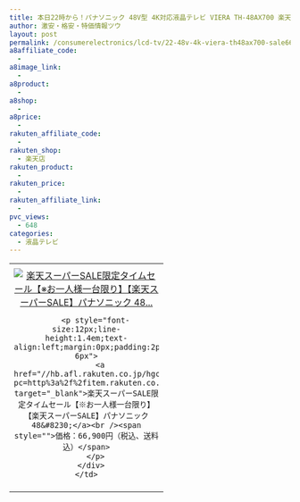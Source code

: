 ```yaml
---
title: 本日22時から！パナソニック 48V型 4K対応液晶テレビ VIERA TH-48AX700 楽天スーパーSALE激安特価66,900円！送料無料！
author: 激安・格安・特価情報ツウ
layout: post
permalink: /consumerelectronics/lcd-tv/22-48v-4k-viera-th48ax700-sale66900.html
a8affiliate_code:
  -
a8image_link:
  -
a8product:
  -
a8shop:
  -
a8price:
  -
rakuten_affiliate_code:
  -
rakuten_shop:
  - 楽天店
rakuten_product:
  -
rakuten_price:
  -
rakuten_affiliate_link:
  -
pvc_views:
  - 648
categories:
  - 液晶テレビ
---
```

<table border="0" cellpadding="0" cellspacing="0">
  <tr>
    <td valign="top">
      <div style="border:1px none;margin:0px;padding:6px 0px;width:260px;text-align:center;float:left">
        <a href="//hb.afl.rakuten.co.jp/hgc/036c543d.61463e9c.064d19b2.e7571150/?pc=http%3a%2f%2fitem.rakuten.co.jp%2fakindo%2flpt244v182%2f%3fscid%3daf_link_tbl&m=http%3a%2f%2fm.rakuten.co.jp%2fakindo%2fi%2f10133561%2f" target="_blank"><img src="//hbb.afl.rakuten.co.jp/hgb/?pc=http%3a%2f%2fthumbnail.image.rakuten.co.jp%2f%400_mall%2fakindo%2fcabinet%2fl13%2fth-48ax700.jpg%3f_ex%3d240x240&m=http%3a%2f%2fthumbnail.image.rakuten.co.jp%2f%400_mall%2fakindo%2fcabinet%2fl13%2fth-48ax700.jpg" alt="楽天スーパーSALE限定タイムセール【※お一人様一台限り】【楽天スーパーSALE】パナソニック 48..." border="0" style="margin:0px;padding:0px" /></a>

        <p style="font-size:12px;line-height:1.4em;text-align:left;margin:0px;padding:2px 6px">
          <a href="//hb.afl.rakuten.co.jp/hgc/036c543d.61463e9c.064d19b2.e7571150/?pc=http%3a%2f%2fitem.rakuten.co.jp%2fakindo%2flpt244v182%2f%3fscid%3daf_link_tbl&m=http%3a%2f%2fm.rakuten.co.jp%2fakindo%2fi%2f10133561%2f" target="_blank">楽天スーパーSALE限定タイムセール【※お一人様一台限り】【楽天スーパーSALE】パナソニック 48&#8230;</a><br /><span style="">価格：66,900円（税込、送料込）</span>
        </p>
      </div>
    </td>
  </tr>
</table>